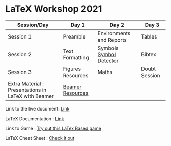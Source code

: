 

# LaTeX Workshop 2021

| Session/Day | Day 1 | Day 2 | Day 3 |
|-------------|------|-------|-------|
| Session 1   | Preamble | Environments and Reports  |  Tables|
| Session 2   | Text Formatting | Symbols <br> <a href="http://detexify.kirelabs.org/classify.html">Symbol Detector</a> | Bibtex |
| Session 3   |  Figures Resources | Maths |  Doubt Session   |
| Extra Material : Presentations in LaTeX with Beamer| <a href = "https://www.overleaf.com/learn/latex/Beamer"> Beamer Resources</a>

Link to the live document: <a href ="https://www.overleaf.com/read/rrbvxbjyzrkp"> Link </a>

LaTeX Documentation : <a href = "https://www.overleaf.com/learn"> Link </a> 

Link to Game : <a href = "https://abhigyanmartin.github.io/Workshop/TeXnique/public/index.html"> Try out this LaTex Based game </a>

LaTeX Cheat Sheet : <a href = "https://drive.google.com/file/d/1XkIUabiu3OJ_O2L4R0nsIOny0aG6fDmn/view?usp=sharing"> Check it out </a>
